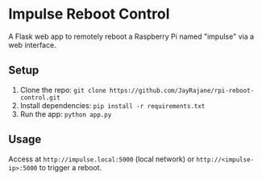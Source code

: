 # Impulse Reboot Control
A Flask web app to remotely reboot a Raspberry Pi named "impulse" via a web interface.

## Setup
1. Clone the repo: `git clone https://github.com/JayRajane/rpi-reboot-control.git`
2. Install dependencies: `pip install -r requirements.txt`
3. Run the app: `python app.py`

## Usage
Access at `http://impulse.local:5000` (local network) or `http://<impulse-ip>:5000` to trigger a reboot.
